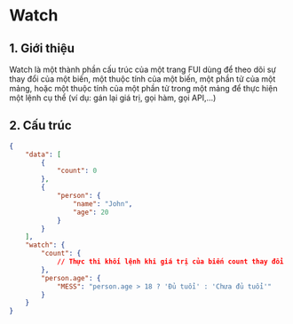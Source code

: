 # Watch

## 1. Giới thiệu

Watch là một thành phần cấu trúc của một trang FUI dùng để theo dõi sự thay đổi của một biến, một thuộc tính của một biến, một phần tử của một mảng, hoặc một thuộc tính của một phần tử trong một mảng để thực hiện một lệnh cụ thể (ví dụ: gán lại giá trị, gọi hàm, gọi API,...)

## 2. Cấu trúc

```json
{
    "data": [
        {
            "count": 0
        },
        {
            "person": {
                "name": "John",
                "age": 20
            }
        }
    ],
    "watch": {
        "count": {
            // Thực thi khối lệnh khi giá trị của biến count thay đổi
        },
        "person.age": {
            "MESS": "person.age > 18 ? 'Đủ tuổi' : 'Chưa đủ tuổi'"
        }
    }
}
```
